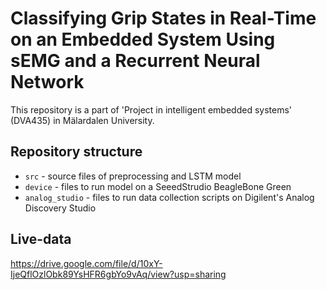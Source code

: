 # Classifying Grip States in Real-Time on an Embedded System Using sEMG and a Recurrent Neural Network

This repository is a part of 'Project in intelligent embedded systems' (DVA435) in Mälardalen University.

## Repository structure
- `src` - source files of preprocessing and LSTM model
- `device` - files to run model on a SeeedStrudio BeagleBone Green
- `analog_studio` - files to run data collection scripts on Digilent's Analog Discovery Studio

## Live-data
https://drive.google.com/file/d/10xY-IjeQflOzlObk89YsHFR6gbYo9vAq/view?usp=sharing